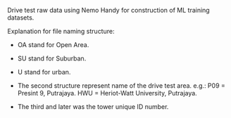 Drive test raw data using Nemo Handy for construction of ML training datasets.

Explanation for file naming structure:

- OA stand for Open Area.

- SU stand for Suburban.

- U stand for urban.

- The second structure represent name of the drive test area. e.g.: P09 = Presint 9, Putrajaya. HWU = Heriot-Watt University, Putrajaya.

- The third and later was the tower unique ID number.
